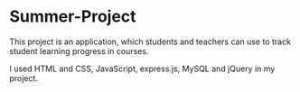 # Summer-Project
This project is an application, which students and teachers can use to track student learning progress in courses.

I used HTML and CSS, JavaScript, express.js, MySQL and jQuery in my project.
